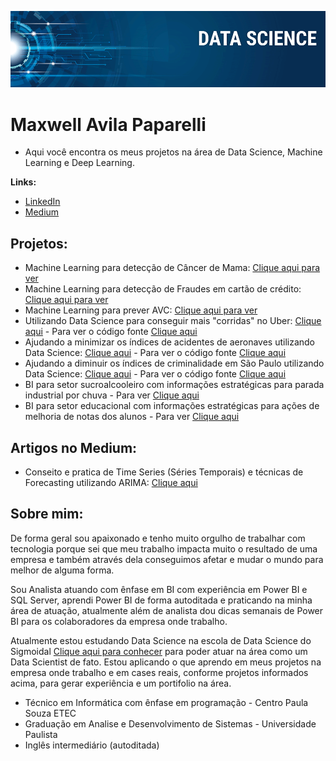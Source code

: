 <p align="center">
  <img src="banner.png" >
</p>

# Maxwell Avila Paparelli


* Aqui você encontra os meus projetos na área de Data Science, Machine Learning e Deep Learning.

**Links:**
* [LinkedIn](https://www.linkedin.com/in/maxwell-avila-paparelli-69201b135)
* [Medium](https://maxwellpaparelli.medium.com/)


## Projetos:
* Machine Learning para detecção de Câncer de Mama: [Clique aqui para ver](https://github.com/MaxwellPaparelli/Machine_Learning/blob/main/Machine_learning_Outr_Rosa.ipynb)
* Machine Learning para detecção de Fraudes em cartão de crédito: [Clique aqui para ver](https://github.com/MaxwellPaparelli/Machine_Learning/blob/main/Fraude_em_Cart%C3%A3o_de_Credito_Machine_Learning.ipynb)
* Machine Learning para prever AVC: [Clique aqui para ver](https://github.com/MaxwellPaparelli/Machine_Learning/blob/main/Mach_Lean_PrevisaoAvc.ipynb)
* Utilizando Data Science para conseguir mais "corridas" no Uber: [Clique aqui](https://www.linkedin.com/pulse/como-conseguir-mais-corridas-com-o-uber-em-new-york-avila-paparelli/?trackingId=pe17W94CSS2iv4jM2iPqpA%3D%3D) - Para ver o código fonte [Clique aqui](https://github.com/MaxwellPaparelli/Data_Science_Uber)
* Ajudando a minimizar os índices de acidentes de aeronaves utilizando Data Science: [Clique aqui](https://www.linkedin.com/pulse/ajudando-minimizar-os-%C3%ADndices-de-acidentes-aeronaves-avila-paparelli?trk=portfolio_article-card_title) - Para ver o código fonte [Clique aqui](https://github.com/MaxwellPaparelli/Data_Science_Aviacao)
* Ajudando a diminuir os índices de criminalidade em São Paulo utilizando Data Science: [Clique aqui](https://www.linkedin.com/pulse/ajudando-diminuir-%25C3%25ADndices-de-crimes-com-data-science-avila-paparelli/?trackingId=lUPx7w6wQ9OnSXKZ8C9L9g%3D%3D) - Para ver o código fonte [Clique aqui](https://github.com/MaxwellPaparelli/Data_Science_Indice_Criminalidade_SP)
* BI para setor sucroalcooleiro com informações estratégicas para parada industrial por chuva - Para ver [Clique aqui](https://www.linkedin.com/feed/update/urn:li:activity:6755261706089357312/)
* BI para setor educacional com informações estratégicas para ações de melhoria de notas dos alunos - Para ver [Clique aqui](https://www.linkedin.com/feed/update/urn:li:activity:6761045921418551296/)

## Artigos no Medium:

* Conseito e pratica de Time Series (Séries Temporais) e técnicas de Forecasting utilizando ARIMA: [Clique aqui](https://medium.com/@cienciaedadosbi/time-series-s%C3%A9ries-temporais-com-python-f4e74fd45b0b)

## Sobre mim:
De forma geral sou apaixonado e tenho muito orgulho de trabalhar com tecnologia porque sei que meu trabalho impacta muito o resultado de uma empresa e também através dela conseguimos afetar e mudar o mundo para melhor de alguma forma.

Sou Analista atuando com ênfase em BI com experiência em Power BI e SQL Server, aprendi Power BI de forma autoditada e praticando na minha área de atuação, atualmente além de analista dou dicas semanais de Power BI para os colaboradores da empresa onde trabalho.

Atualmente estou estudando Data Science na escola de Data Science do Sigmoidal [Clique aqui para conhecer](https://escola.sigmoidal.ai/) para poder atuar na área como um Data Scientist de fato. Estou aplicando o que aprendo em meus projetos na empresa onde trabalho e em cases reais, conforme projetos informados acima, para gerar experiência e um portifolio na área.

*  Técnico em Informática com ênfase em programação - Centro Paula Souza ETEC
*  Graduação em Analise e Desenvolvimento de Sistemas - Universidade Paulista
*  Inglês intermediário (autoditada)
